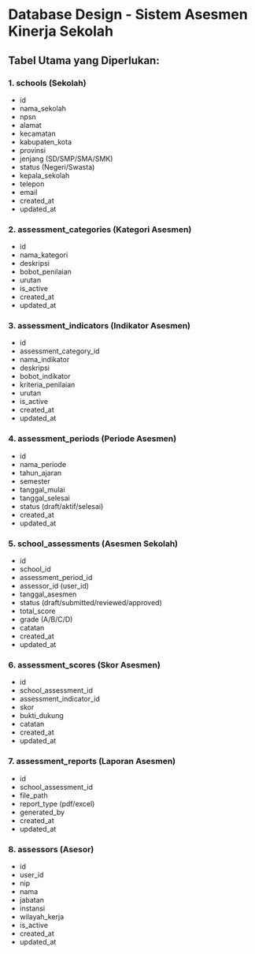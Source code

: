 # Database Design - Sistem Asesmen Kinerja Sekolah

## Tabel Utama yang Diperlukan:

### 1. schools (Sekolah)
- id
- nama_sekolah
- npsn
- alamat
- kecamatan
- kabupaten_kota
- provinsi
- jenjang (SD/SMP/SMA/SMK)
- status (Negeri/Swasta)
- kepala_sekolah
- telepon
- email
- created_at
- updated_at

### 2. assessment_categories (Kategori Asesmen)
- id
- nama_kategori
- deskripsi
- bobot_penilaian
- urutan
- is_active
- created_at
- updated_at

### 3. assessment_indicators (Indikator Asesmen)
- id
- assessment_category_id
- nama_indikator
- deskripsi
- bobot_indikator
- kriteria_penilaian
- urutan
- is_active
- created_at
- updated_at

### 4. assessment_periods (Periode Asesmen)
- id
- nama_periode
- tahun_ajaran
- semester
- tanggal_mulai
- tanggal_selesai
- status (draft/aktif/selesai)
- created_at
- updated_at

### 5. school_assessments (Asesmen Sekolah)
- id
- school_id
- assessment_period_id
- assessor_id (user_id)
- tanggal_asesmen
- status (draft/submitted/reviewed/approved)
- total_score
- grade (A/B/C/D)
- catatan
- created_at
- updated_at

### 6. assessment_scores (Skor Asesmen)
- id
- school_assessment_id
- assessment_indicator_id
- skor
- bukti_dukung
- catatan
- created_at
- updated_at

### 7. assessment_reports (Laporan Asesmen)
- id
- school_assessment_id
- file_path
- report_type (pdf/excel)
- generated_by
- created_at
- updated_at

### 8. assessors (Asesor)
- id
- user_id
- nip
- nama
- jabatan
- instansi
- wilayah_kerja
- is_active
- created_at
- updated_at
